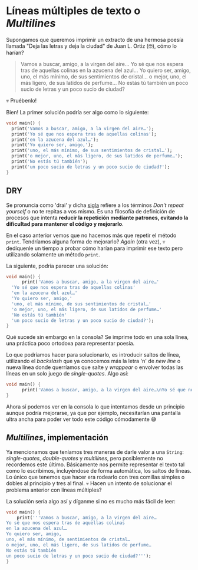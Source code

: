 # Líneas múltiples de texto o _Multilines_

Supongamos que queremos imprimir un extracto de una hermosa poesía llamada "Deja las letras y deja la ciudad" de Juan L. Ortiz (🤓), cómo lo harían?

> Vamos a buscar, amigo, a la virgen del aire…
> Yo sé que nos espera tras de aquellas colinas
> en la azucena del azul…
> Yo quiero ser, amigo,
> uno, el más mínimo, de sus sentimientos de cristal…
> o mejor, uno, el más ligero, de sus latidos de perfume…
> No estás tú también
> un poco sucio de letras y un poco sucio de ciudad?

💀 Pruébenlo!

Bien! La primer solución podría ser algo como lo siguiente:

```dart
void main() {
  print('Vamos a buscar, amigo, a la virgen del aire…');
  print('Yo sé que nos espera tras de aquellas colinas');
  print('en la azucena del azul…');
  print('Yo quiero ser, amigo,');
  print('uno, el más mínimo, de sus sentimientos de cristal…');
  print('o mejor, uno, el más ligero, de sus latidos de perfume…');
  print('No estás tú también');
  print('un poco sucio de letras y un poco sucio de ciudad?');
}
```

## DRY

Se pronuncia como 'drai' y dicha [sigla](https://www.upb.edu.co/es/central-blogs/ortografia/diferencias-entre-sigla-acronimo) refiere a los términos _Don't repeat yourself_ o no te repitas a vos mismo. Es una filosofía de definición de procesos que intenta __reducir la repetición mediante patrones, evitando la dificultad para mantener el código y mejorarlo__.

En el caso anterior vemos que no hacemos más que repetir el método `print`. Tendríamos alguna forma de mejorarlo? _Again_ (otra vez), 💀 dedíquenle un tiempo a probar cómo harían para imprimir ese texto pero utilizando solamente un método `print`.

La siguiente, podría parecer una solución:

```dart
void main() {
      print('Vamos a buscar, amigo, a la virgen del aire…'
  'Yo sé que nos espera tras de aquellas colinas'
  'en la azucena del azul…'
  'Yo quiero ser, amigo,'
  'uno, el más mínimo, de sus sentimientos de cristal…'
  'o mejor, uno, el más ligero, de sus latidos de perfume…'
  'No estás tú también'
  'un poco sucio de letras y un poco sucio de ciudad?');
}
```

Qué sucede sin embargo en la consola? Se imprime todo en una sola línea, una práctica poco ortodoxa para representar poesía.

Lo que podríamos hacer para solucionarlo, es introducir saltos de línea, utilizando el _backslash_ que ya conocemos más la letra 'n' de _new line_ o nueva línea donde querríamos que salte y _wrappear_ o envolver todas las líneas en un solo juego de _single-quotes_. Algo así:

```dart
void main() {
      print('Vamos a buscar, amigo, a la virgen del aire…\nYo sé que nos espera tras de aquellas colinas\nen la azucena del azul…\nYo quiero ser, amigo,\nuno, el más mínimo, de sentimientos de cristal…\no mejor, uno, el más ligero, de sus latidos de perfume…\nNo estás tú también\nun poco sucio de letras y un poco sucio de ciudad?');
}
```

Ahora sí podemos ver en la consola lo que intentamos desde un principio aunque podría mejorarse, ya que por ejemplo, necesitarían una pantalla ultra ancha para poder ver todo este código cómodamente 😅

## _Multilines_, implementación

Ya mencionamos que teníamos tres maneras de darle valor a una `String`: _single-quotes_, _double-quotes_ y _multilines_, pero posiblemente no recordemos este último. Básicamente nos permite representar el texto tal como lo escribimos, incluyéndose de forma automática, los saltos de líneas. Lo único que tenemos que hacer era rodearlo con tres comillas simples o dobles al principio y tres al final. 💀 Hacen un intento de solucionar el problema anterior con líneas múltiples?

La solución sería algo así y díganme si no es mucho más fácil de leer:

```dart
void main() {
    print('''Vamos a buscar, amigo, a la virgen del aire…
Yo sé que nos espera tras de aquellas colinas
en la azucena del azul…
Yo quiero ser, amigo,
uno, el más mínimo, de sentimientos de cristal…
o mejor, uno, el más ligero, de sus latidos de perfume…
No estás tú también
un poco sucio de letras y un poco sucio de ciudad?''');
}
```
